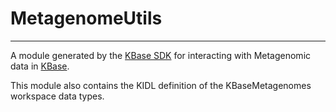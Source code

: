 
# MetagenomeUtils
---

A module generated by the [KBase SDK](https://github.com/kbase/kb_sdk) for
interacting with Metagenomic data in [KBase](https://kbase.us).

This module also contains the KIDL definition of the KBaseMetagenomes
workspace data types.
